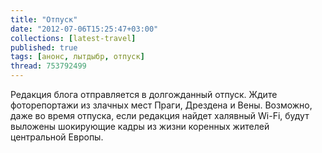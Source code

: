 ```yaml
---
title: "Отпуск"
date: "2012-07-06T15:25:47+03:00"
collections: [latest-travel]
published: true
tags: [анонс, лытдыбр, отпуск]
thread: 753792499
---
```


Редакция блога отправляется в долгожданный отпуск. Ждите фоторепортажи из злачных мест Праги, Дрездена и Вены.
Возможно, даже во время отпуска, если редакция найдет халявный Wi-Fi, будут выложены шокирующие кадры из жизни коренных
жителей центральной Европы.
